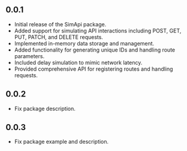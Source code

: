 ## 0.0.1

* Initial release of the SimApi package.
* Added support for simulating API interactions including POST, GET, PUT, PATCH, and DELETE requests.
* Implemented in-memory data storage and management.
* Added functionality for generating unique IDs and handling route parameters.
* Included delay simulation to mimic network latency.
* Provided comprehensive API for registering routes and handling requests.

## 0.0.2

* Fix package description.

## 0.0.3

* Fix package example and description. 
